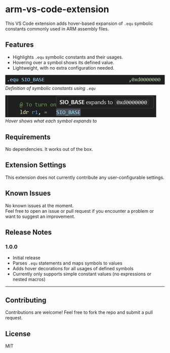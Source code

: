 # arm-vs-code-extension

This VS Code extension adds hover-based expansion of `.equ` symbolic constants commonly used in ARM assembly files.

## Features

- Highlights `.equ` symbolic constants and their usages.
- Hovering over a symbol shows its defined value.
- Lightweight, with no extra configuration needed.

![Symbolic Constant Definition](img/symbolic_constant.png)  
*Definition of symbolic constants using `.equ`*

![Symbolic Constant Expansion](img/symbolic_constant_expansion.png)  
*Hover shows what each symbol expands to*

## Requirements

No dependencies. It works out of the box.

## Extension Settings

This extension does not currently contribute any user-configurable settings.

## Known Issues

No known issues at the moment.  
Feel free to open an issue or pull request if you encounter a problem or want to suggest an improvement.

## Release Notes

### 1.0.0

- Initial release
- Parses `.equ` statements and maps symbols to values
- Adds hover decorations for all usages of defined symbols
- Currently only supports simple constant values (no expressions or nested macros)

---

## Contributing

Contributions are welcome! Feel free to fork the repo and submit a pull request.

## License

MIT
